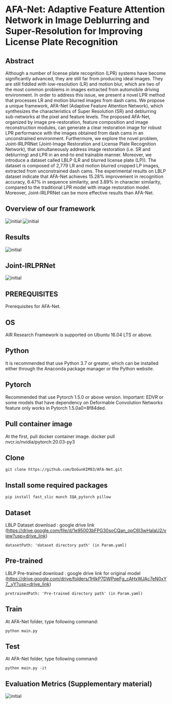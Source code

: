 # AFA-Net: Adaptive Feature Attention Network in Image Deblurring and Super-Resolution for Improving License Plate Recognition

## Abstract
Although a number of license plate recognition (LPR) systems have become significantly advanced, they are still far from producing ideal images. They are still fiddled with low-resolution (LR) and motion blur, which are two of the most common problems in images extracted from automobile driving environment. In order to address this issue, we present a novel LPR method that processes LR and motion blurred images from dash cams. We propose a unique framework, AFA-Net (Adaptive Feature Attention Network), which synthesizes the characteristics of Super Resolution (SR) and deblurring sub-networks at the pixel and feature levels. The proposed AFA-Net, organized by image pre-restoration, feature composition and image reconstruction modules, can generate a clear restoration image for robust LPR performance with the images obtained from dash cams in an unconstrained environment. Furthermore, we explore the novel problem, Joint-IRLPRNet (Joint-Image Restoration and License Plate Recognition Network), that simultaneously address image restoration (i.e. SR and deblurring) and LPR in an end-to end trainable manner. Moreover, we introduce a dataset called LBLP (LR and blurred license plate (LP)). The dataset is composed of 2,779 LR and motion blurred cropped LP images, extracted from unconstrained dash cams. The experimental results on LBLP dataset indicate that AFA-Net achieves 15.28\% improvement in recognition accuracy, 6.47\% in sequence similarity, and 3.89\% in character similarity, compared to the traditional LPR model with image restoration model. Moreover, Joint-IRLPRNet can be more effective results than AFA-Net.

## Overview of our framework
![initial](https://user-images.githubusercontent.com/16958744/140759452-45664911-9c55-44e8-ba0a-d25f695c7817.png)
![initial](https://user-images.githubusercontent.com/16958744/131770465-3a0e0788-448a-4758-a715-7f6438ea08a1.PNG)

## Results
![initial](https://user-images.githubusercontent.com/16958744/131770166-e6a8f02d-65f1-4212-9e37-af0015772954.PNG)

## Joint-IRLPRNet
![initial](https://user-images.githubusercontent.com/16958744/140759723-c446fb51-3623-4110-a74a-3835dbac94ed.png)

## PREREQUISITES
Prerequisites for AFA-Net.

## OS
AIR Research Framework is supported on Ubuntu 16.04 LTS or above.

## Python
It is recommended that use Python 3.7 or greater, which can be installed either through the Anaconda package manager or the Python website.

## Pytorch
Recommended that use Pytorch 1.5.0 or above version.
Important: EDVR or some models that have dependency on Deformable Convolution Networks feature only works in Pytorch 1.5.0a0+8f84ded.

## Pull container image
At the first, pull docker container image.
docker pull nvcr.io/nvidia/pytorch:20.03-py3

## Clone
```
git clone https://github.com/DoGunKIM93/AFA-Net.git
```

## Install some required packages
```
pip install fast_slic munch IQA_pytorch pillow
```

## Dataset
LBLP Dataset download : google drive link (https://drive.google.com/file/d/1e95003bFPG30soCQan_opC6l3wHaIaU2/view?usp=drive_link)
```
datasetPath: 'dataset directory path' (in Param.yaml)
```

## Pre-trained
LBLP Pre-trained download : google drive link for original model (https://drive.google.com/drive/folders/1HlkP7DWPqeFg_cAHxWJAc7eN0xY7__yY?usp=drive_link)
```
pretrainedPath: 'Pre-trained directory path' (in Param.yaml)
```

## Train 
At AFA-Net folder, type following command:
```
python main.py
```
## Test
At AFA-Net folder, type following command:
```
python main.py -it
```

## Evaluation Metrics (Supplementary material)
![initial](https://user-images.githubusercontent.com/16958744/140759646-3e0bd657-dd7c-466a-aeff-0701944804ec.png)
